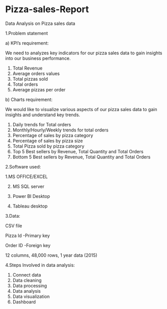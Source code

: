 # Pizza-sales-Report
Data Analysis on Pizza sales data 

1.Problem statement

a)	KPI’s requirement:

We need to analyzes key indicators for our pizza sales data to gain insights into our business performance.

1.	Total Revenue
2.	Average orders values
3.	Total pizzas sold
4.	Total orders
5.	Average pizzas per order

b)	Charts requirement:

We would like to visualize various aspects of our pizza sales data to gain insights and understand key trends.

1.	Daily trends for Total orders
2.	Monthly/Hourly/Weekly trends for total orders
3.	Percentage of sales by pizza category
4.	Percentage of sales by pizza size
5.	Total Pizza sold by pizza category
6.	Top 5 Best sellers by Revenue, Total Quantity and Total Orders
7.	Bottom 5 Best sellers by Revenue, Total Quantity and Total Orders

2.Software used:


 1.MS OFFICE/EXCEL

2. MS SQL server
   
4. Power BI Desktop
   
6. Tableau desktop

3.Data:

CSV file

Pizza Id -Primary key

Order ID -Foreign key

12 columns, 48,000 rows, 1 year data (2015)


4.Steps Involved in data analysis:

1.	Connect data
2.	Data cleaning
3.	Data processing
4.	Data analysis
5.	Data visualization
6.	Dashboard
